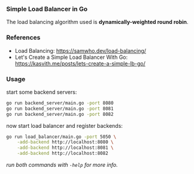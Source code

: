 ### Simple Load Balancer in Go
The load balancing algorithm used is **dynamically-weighted round robin**.

### References
- Load Balancing: https://samwho.dev/load-balancing/
- Let's Create a Simple Load Balancer With Go: https://kasvith.me/posts/lets-create-a-simple-lb-go/

### Usage
start some backend servers:
```bash
go run backend_server/main.go -port 8080
go run backend_server/main.go -port 8081
go run backend_server/main.go -port 8082
```

now start load balancer and register backends:
```bash
go run load_balancer/main.go -port 5050 \
    -add-backend http://localhost:8080 \
    -add-backend http://localhost:8081 \
    -add-backend http://localhost:8082 
```

*run both commands with `-help` for more info.*
